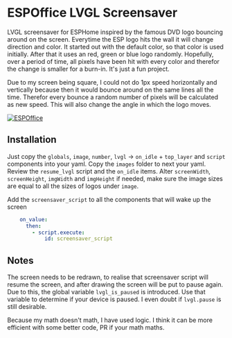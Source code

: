 # ESPOffice LVGL Screensaver

LVGL screensaver for ESPHome inspired by the famous DVD logo bouncing around on the screen. Everytime the ESP logo hits the wall it will change direction and color. It started out with the default color, so that color is used initially. After that it uses an red, green or blue logo randomly. Hopefully, over a period of time, all pixels have been hit with every color and therefor the change is smaller for a burn-in. It's just a fun project.

Due to my screen being square, I could not do 1px speed horizontally and vertically because then it would bounce around on the same lines all the time. Therefor every bounce a random number of pixels will be calculated as new speed. This will also change the angle in which the logo moves.

[![ESPOffice](https://img.youtube.com/vi/6b0i3Eq9Wrc/0.jpg)](https://www.youtube.com/watch?v=6b0i3Eq9Wrc)

## Installation

Just copy the `globals`, `image`, `number`, `lvgl` -> `on_idle` + `top_layer` and `script` components into your yaml. Copy the `images` folder to next your yaml. Review the `resume_lvgl` script and the `on_idle` items. Alter `screenWidth`, `screenHeight`, `imgWidth` and `imgHeight` if needed, make sure the image sizes are equal to all the sizes of logos under `image`.

Add the `screensaver_script` to all the components that will wake up the screen
```yaml
    on_value:
      then:
        - script.execute:
            id: screensaver_script
```

## Notes

The screen needs to be redrawn, to realise that screensaver script will resume the screen, and after drawing the screen will be put to pause again. Due to this, the global variable `lvgl_is_paused` is introduced. Use that variable to determine if your device is paused. I even doubt if `lvgl.pause` is still desirable.

Because my math doesn't math, I have used logic. I think it can be more efficient with some better code, PR if your math maths.
